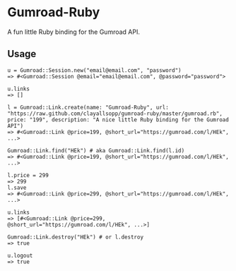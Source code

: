 # Gumroad-Ruby

A fun little Ruby binding for the Gumroad API.

## Usage

    u = Gumroad::Session.new("email@email.com", "password")
    => #<Gumroad::Session @email="email@email.com", @password="password"> 

    u.links
    => []

    l = Gumroad::Link.create(name: "Gumroad-Ruby", url: "https://raw.github.com/clayallsopp/gumroad-ruby/master/gumroad.rb", price: "199", description: "A nice little Ruby binding for the Gumroad API")
    => #<Gumroad::Link @price=199, @short_url="https://gumroad.com/l/HEk", ...>

    Gumroad::Link.find("HEk") # aka Gumroad::Link.find(l.id)
    => #<Gumroad::Link @price=199, @short_url="https://gumroad.com/l/HEk", ...>

    l.price = 299
    => 299
    l.save
    => #<Gumroad::Link @price=299, @short_url="https://gumroad.com/l/HEk", ...>

    u.links
    => [#<Gumroad::Link @price=299, @short_url="https://gumroad.com/l/HEk", ...>]

    Gumroad::Link.destroy("HEk") # or l.destroy
    => true

    u.logout
    => true